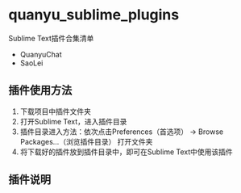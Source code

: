 # quanyu_sublime_plugins

Sublime Text插件合集清单
- QuanyuChat
- SaoLei


## 插件使用方法

1. 下载项目中插件文件夹
2. 打开Sublime Text，进入插件目录
3. 插件目录进入方法：依次点击Preferences（首选项） -> Browse Packages…（浏览插件目录） 打开文件夹
4. 将下载好的插件放到插件目录中，即可在Sublime Text中使用该插件

## 插件说明